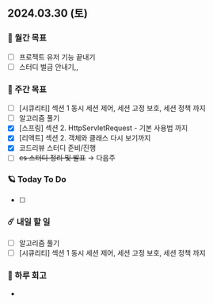## 2024.03.30 (토)

### 🚀 월간 목표

- [ ] 프로젝트 유저 기능 끝내기
- [ ] 스터디 벌금 안내기,,
  <br/>

### 💫 주간 목표

- [ ] [시큐리티] 섹션 1 동시 세션 제어, 세션 고정 보호, 세션 정책 까지
- [ ] 알고리즘 풀기
- [x] [스프링] 섹션 2. HttpServletRequest - 기본 사용법 까지
- [x] [리액트] 섹션 2. 객체와 클래스 다시 보기까지
- [x] 코드리뷰 스터디 준비/진행
- [ ] ~~cs 스터디 정리 및 발표~~ → 다음주
  <br/>

### 🪐 Today To Do

- [ ] 
  <br/>

### ☄️ 내일 할 일

- [ ] 알고리즘 풀기
- [ ] [시큐리티] 섹션 1 동시 세션 제어, 세션 고정 보호, 세션 정책 까지
  <br/>

### 👾 하루 회고

- 